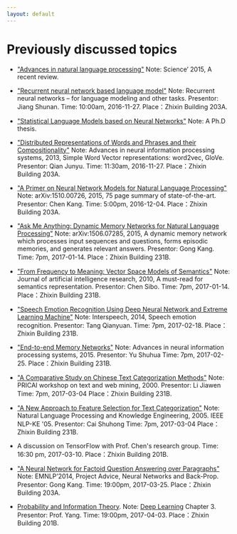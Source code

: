 ```yaml
---
layout: default
---
```


# Previously discussed topics

- ["Advances in natural language processing"](http://science.sciencemag.org/content/349/6245/261)
Note: Science’ 2015, A recent review.

- ["Recurrent neural network based language model"](http://www.fit.vutbr.cz/research/groups/speech/publi/2010/mikolov_interspeech2010_IS100722.pdf)
Note: Recurrent neural networks – for language modeling and other tasks.
Presentor: Jiang Shunan.
Time: 10:00am, 2016-11-27.
Place：Zhixin Building 203A.

- ["Statistical Language Models based on Neural Networks"](http://www.fit.vutbr.cz/~imikolov/rnnlm/thesis.pdf)
Note: A Ph.D thesis.

- ["Distributed Representations of Words and Phrases and their Compositionality"](http://papers.nips.cc/paper/5021-distributed-representations-of-words-and-phrases-and-their-com.pdf)
Note: Advances in neural information processing systems, 2013, Simple Word Vector representations: word2vec, GloVe.
Presentor: Qian Junyu.
Time: 11:30am, 2016-11-27.
Place：Zhixin Building 203A.

- ["A Primer on Neural Network Models for Natural Language Processing"](https://arxiv.org/abs/1510.00726)
Note: arXiv:1510.00726, 2015, 75 page summary of state-of-the-art.
Presentor: Chen Kang.
Time: 5:00pm, 2016-12-04.
Place：Zhixin Building 203A.

- ["Ask Me Anything: Dynamic Memory Networks for Natural Language Processing"](http://arxiv.org/abs/1506.07285)
Note: arXiv:1506.07285, 2015, A dynamic memory network which processes input sequences and questions, forms episodic memories, and generates relevant answers.
Presentor: Gong Kang. 
Time: 7pm, 2017-01-14.
Place：Zhixin Building 231B.

- ["From Frequency to Meaning: Vector Space Models of Semantics"](http://www.jair.org/media/2934/live-2934-4846-jair.pdf)
Note: Journal of artificial intelligence research, 2010, A must-read for semantics representation.
Presentor: Chen Sibo.
Time: 7pm, 2017-01-14.
Place：Zhixin Building 231B.

- ["Speech Emotion Recognition Using Deep Neural Network and Extreme Learning Machine"](https://www.microsoft.com/en-us/research/publication/speech-emotion-recognition-using-deep-neural-network-and-extreme-learning-machine/)
Note: Interspeech, 2014, Speech emotion recognition.
Presentor: Tang Qianyuan.
Time: 7pm, 2017-02-18.
Place：Zhixin Building 231B.

- ["End-to-end Memory Networks"](http://papers.nips.cc/paper/5846-end-to-end-memory-networks.pdf)
Note: Advances in neural information processing systems, 2015.
Presentor: Yu Shuhua Time: 7pm, 2017-02-25. 
Place：Zhixin Building 231B.

- ["A Comparative Study on Chinese Text Categorization Methods"](http://www.comp.nus.edu.sg/~TANCL/publications/c2000/he00pricai.pdf)
Note: PRICAI workshop on text and web mining, 2000.
Presentor: Li Jiawen Time: 7pm, 2017-03-04 
Place：Zhixin Building 231B.

- ["A New Approach to Feature Selection for Text Categorization"](http://ieeexplore.ieee.org/document/1598812/?reload=true)
Note: Natural Language Processing and Knowledge Engineering, 2005. IEEE NLP-KE '05.
Presentor: Cai Shuhong Time: 7pm, 2017-03-04 
Place：Zhixin Building 231B.

- A discussion on TensorFlow with Prof. Chen's research group.
Time: 16:30 pm, 2017-03-10.
Place：Zhixin Building 201B.

- ["A Neural Network for Factoid Question Answering over Paragraphs"](https://cs.umd.edu/~miyyer/pubs/2014_qb_rnn.pdf)
Note: EMNLP’2014, Project Advice, Neural Networks and Back-Prop.
Presentor: Gong Kang.
Time: 19:00pm, 2017-03-25.
Place：Zhixin Building 203A.

- [Probability and Information Theory](IT.pdf).
Note: [Deep Learning](http://www.deeplearningbook.org) Chapter 3.
Presentor: Prof. Yang.
Time: 19:00pm, 2017-04-03.
Place：Zhixin Building 201B.
